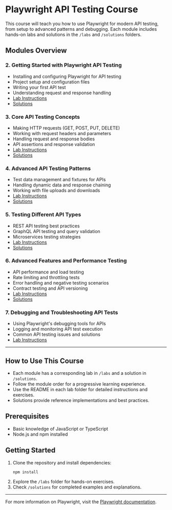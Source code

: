 # Playwright API Testing Course

This course will teach you how to use Playwright for modern API testing, from setup to advanced patterns and debugging. Each module includes hands-on labs and solutions in the `/labs` and `/solutions` folders.

## Modules Overview


### 2. Getting Started with Playwright API Testing
- Installing and configuring Playwright for API testing
- Project setup and configuration files
- Writing your first API test
- Understanding request and response handling
- [Lab Instructions](labs/playwright-getting-started/README.md)
- [Solutions](solutions/playwright-getting-started/)


### 3. Core API Testing Concepts
- Making HTTP requests (GET, POST, PUT, DELETE)
- Working with request headers and parameters
- Handling request and response bodies
- API assertions and response validation
- [Lab Instructions](labs/playwright-core-api-concepts/README.md)
- [Solutions](solutions/playwright-core-api-concepts/)


### 4. Advanced API Testing Patterns
- Test data management and fixtures for APIs
- Handling dynamic data and response chaining
- Working with file uploads and downloads
- [Lab Instructions](labs/playwright-advanced-patterns/README.md)
- [Solutions](solutions/playwright-advanced-patterns/)


### 5. Testing Different API Types
- REST API testing best practices
- GraphQL API testing and query validation
- Microservices testing strategies
- [Lab Instructions](labs/playwright-api-types/README.md)
- [Solutions](solutions/playwright-api-types/)


### 6. Advanced Features and Performance Testing
- API performance and load testing
- Rate limiting and throttling tests
- Error handling and negative testing scenarios
- Contract testing and API versioning
- [Lab Instructions](labs/playwright-advanced-features/README.md)
- [Solutions](solutions/playwright-advanced-features/)


### 7. Debugging and Troubleshooting API Tests
- Using Playwright's debugging tools for APIs
- Logging and monitoring API test execution
- Common API testing issues and solutions
- [Lab Instructions](labs/playwright-debugging/README.md)


---

## How to Use This Course
- Each module has a corresponding lab in `/labs` and a solution in `/solutions`.
- Follow the module order for a progressive learning experience.
- Use the README in each lab folder for detailed instructions and exercises.
- Solutions provide reference implementations and best practices.

## Prerequisites
- Basic knowledge of JavaScript or TypeScript
- Node.js and npm installed

## Getting Started
1. Clone the repository and install dependencies:
   ```bash
   npm install
   ```
2. Explore the `/labs` folder for hands-on exercises.
3. Check `/solutions` for completed examples and explanations.

---

For more information on Playwright, visit the [Playwright documentation](https://playwright.dev/).
